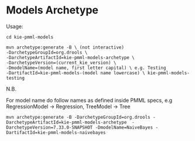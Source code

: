 Models Archetype
================

Usage:

    cd kie-pmml-models

    mvn archetype:generate -B \ (not interactive)
    -DarchetypeGroupId=org.drools \
    -DarchetypeArtifactId=kie-pmml-models-archetype \
    -DarchetypeVersion=(current_kie_version) \
    -DmodelName=(model name, first letter capital) \ e.g. Testing
    -DartifactId=kie-pmml-models-(model name lowercase) \ kie-pmml-models-testing

N.B.

For model name do follow names as defined inside PMML specs, e.g RegressionModel -> Regression, TreeModel -> Tree

    mvn archetype:generate -B -DarchetypeGroupId=org.drools -DarchetypeArtifactId=kie-pmml-models-archetype  -DarchetypeVersion=7.33.0-SNAPSHOT -DmodelName=NaiveBayes -DartifactId=kie-pmml-models-naivebayes




